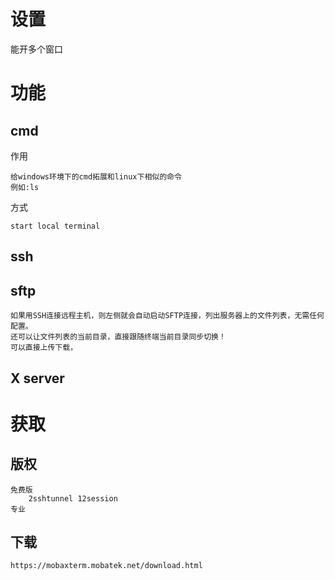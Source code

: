 



# 设置

能开多个窗口
            
        
# 功能

## cmd
作用

    给windows环境下的cmd拓展和linux下相似的命令
    例如:ls
方式    
    
    start local terminal

## ssh

## sftp

    如果用SSH连接远程主机，则左侧就会自动启动SFTP连接，列出服务器上的文件列表，无需任何配置。
    还可以让文件列表的当前目录，直接跟随终端当前目录同步切换！
    可以直接上传下载，
    
## X server        




# 获取

## 版权

    免费版
        2sshtunnel 12session    
    专业
            

## 下载

    https://mobaxterm.mobatek.net/download.html
    

















